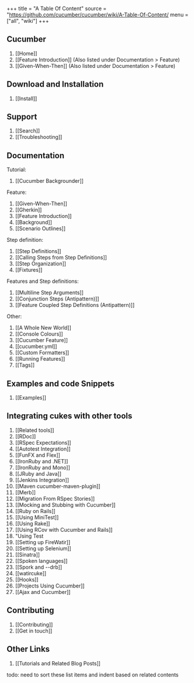 +++
title = "A Table Of Content"
source = "https://github.com/cucumber/cucumber/wiki/A-Table-Of-Content/
menu = ["all", "wiki"]
+++

Cucumber
--------

1.  \[\[Home\]\]
2.  \[\[Feature Introduction\]\] (Also listed under Documentation &gt; Feature)
3.  \[\[Given-When-Then\]\] (Also listed under Documentation &gt; Feature)

Download and Installation
-------------------------

1.  \[\[Install\]\]

Support
-------

1.  \[\[Search\]\]
2.  \[\[Troubleshooting\]\]

Documentation
-------------

Tutorial:

1.  \[\[Cucumber Backgrounder\]\]

Feature:

1.  \[\[Given-When-Then\]\]
2.  \[\[Gherkin\]\]
3.  \[\[Feature Introduction\]\]
4.  \[\[Background\]\]
5.  \[\[Scenario Outlines\]\]

Step definition:

1.  \[\[Step Definitions\]\]
2.  \[\[Calling Steps from Step Definitions\]\]
3.  \[\[Step Organization\]\]
4.  \[\[Fixtures\]\]

Features and Step definitions:

1.  \[\[Multiline Step Arguments\]\]
2.  \[\[Conjunction Steps (Antipattern)\]\]
3.  \[\[Feature Coupled Step Definitions (Antipattern)\]\]

Other:

1.  \[\[A Whole New World\]\]
2.  \[\[Console Colours\]\]
3.  \[\[Cucumber Feature\]\]
4.  \[\[cucumber.yml\]\]
5.  \[\[Custom Formatters\]\]
6.  \[\[Running Features\]\]
7.  \[\[Tags\]\]

Examples and code Snippets
--------------------------

1.  \[\[Examples\]\]

Integrating cukes with other tools
----------------------------------

1.  \[\[Related tools\]\]
2.  \[\[RDoc\]\]
3.  \[\[RSpec Expectations\]\]
4.  \[\[Autotest Integration\]\]
5.  \[\[FunFX and Flex\]\]
6.  \[\[IronRuby and .NET\]\]
7.  \[\[IronRuby and Mono\]\]
8.  \[\[JRuby and Java\]\]
9.  \[\[Jenkins Integration\]\]
10. \[\[Maven cucumber-maven-plugin\]\]
11. \[\[Merb\]\]
12. \[\[Migration From RSpec Stories\]\]
13. \[\[Mocking and Stubbing with Cucumber\]\]
14. \[\[Ruby on Rails\]\]
15. \[\[Using MiniTest\]\]
16. \[\[Using Rake\]\]
17. \[\[Using RCov with Cucumber and Rails\]\]
18. "Using Test
19. \[\[Setting up FireWatir\]\]
20. \[\[Setting up Selenium\]\]
21. \[\[Sinatra\]\]
22. \[\[Spoken languages\]\]
23. \[\[Spork and --drb\]\]
24. \[\[watircuke\]\]
25. \[\[Hooks\]\]
26. \[\[Projects Using Cucumber\]\]
27. \[\[Ajax and Cucumber\]\]

Contributing
------------

1.  \[\[Contributing\]\]
2.  \[\[Get in touch\]\]

Other Links
-----------

1.  \[\[Tutorials and Related Blog Posts\]\]

todo: need to sort these list items and indent based on related contents
